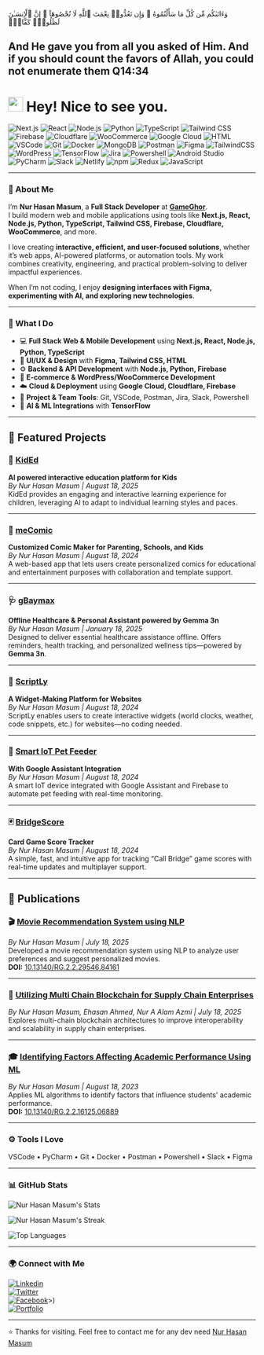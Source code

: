 وَءَاتَىٰكُم مِّن كُلِّ مَا سَأَلْتُمُوهُ ۚ وَإِن تَعُدُّوا۟ نِعْمَتَ ٱللَّهِ لَا تُحْصُوهَآ ۗ إِنَّ ٱلْإِنسَـٰنَ لَظَلُومٌۭ كَفَّارٌۭ
<h2>And He gave you from all you asked of Him. And if you should count the favors of Allah, you could not enumerate them Q14:34<h2>
<h1><img src="https://emojis.slackmojis.com/emojis/images/1531849430/4246/blob-sunglasses.gif?1531849430" width="30"/> Hey! Nice to see you.</h1>

![Next.js](https://img.shields.io/badge/Next.js-000000?style=flat-square&logo=next.js&logoColor=white)
![React](https://img.shields.io/badge/React-61DAFB?style=flat-square&logo=react&logoColor=000000)
![Node.js](https://img.shields.io/badge/Node.js-43853D?style=flat-square&logo=node.js&logoColor=white)
![Python](https://img.shields.io/badge/Python-3776AB?style=flat-square&logo=python&logoColor=white)
![TypeScript](https://img.shields.io/badge/TypeScript-007ACC?style=flat-square&logo=typescript&logoColor=white)
![Tailwind CSS](https://img.shields.io/badge/Tailwind_CSS-38B2AC?style=flat-square&logo=tailwind-css&logoColor=white)
![Firebase](https://img.shields.io/badge/Firebase-FFCA28?style=flat-square&logo=firebase&logoColor=000000)
![Cloudflare](https://img.shields.io/badge/Cloudflare-F38020?style=flat-square&logo=cloudflare&logoColor=white)
![WooCommerce](https://img.shields.io/badge/WooCommerce-8E54E9?style=flat-square&logo=woocommerce&logoColor=white)
![Google Cloud](https://img.shields.io/badge/Google_Cloud-4285F4?style=flat-square&logo=googlecloud&logoColor=white)
![HTML](https://img.shields.io/badge/HTML-E34F26?style=flat-square&logo=html5&logoColor=white)
![VSCode](https://img.shields.io/badge/VSCode-007ACC?style=flat-square&logo=visualstudiocode&logoColor=white)
![Git](https://img.shields.io/badge/Git-F05032?style=flat-square&logo=git&logoColor=white)
![Docker](https://img.shields.io/badge/Docker-0CC1F3?style=flat-square&logo=docker&logoColor=white)
![MongoDB](https://img.shields.io/badge/MongoDB-47A248?style=flat-square&logo=mongodb&logoColor=white)
![Postman](https://img.shields.io/badge/Postman-FF6C37?style=flat-square&logo=postman&logoColor=white)
![Figma](https://img.shields.io/badge/Figma-F24E1E?style=flat-square&logo=figma&logoColor=white)
![TailwindCSS](https://img.shields.io/badge/Tailwind_CSS-38B2AC?style=flat-square&logo=tailwind-css&logoColor=white)
![WordPress](https://img.shields.io/badge/WordPress-21759B?style=flat-square&logo=wordpress&logoColor=white)
![TensorFlow](https://img.shields.io/badge/TensorFlow-FF6F00?style=flat-square&logo=tensorflow&logoColor=white)
![Jira](https://img.shields.io/badge/Jira-0052CC?style=flat-square&logo=jira&logoColor=white)
![Powershell](https://img.shields.io/badge/PowerShell-012456?style=flat-square&logo=powershell&logoColor=white)
![Android Studio](https://img.shields.io/badge/Android_Studio-3DDC84?style=flat-square&logo=android&logoColor=white)
![PyCharm](https://img.shields.io/badge/PyCharm-000000?style=flat-square&logo=pycharm&logoColor=green)
![Slack](https://img.shields.io/badge/Slack-4A154B?style=flat-square&logo=slack&logoColor=white)
![Netlify](https://img.shields.io/badge/Netlify-00C7B7?style=flat-square&logo=netlify&logoColor=white)
![npm](https://img.shields.io/badge/npm-CB3837?style=flat-square&logo=npm&logoColor=white)
![Redux](https://img.shields.io/badge/Redux-764ABC?style=flat-square&logo=redux&logoColor=white)
![JavaScript](https://img.shields.io/badge/JavaScript-F7DF1E?style=flat-square&logo=javascript&logoColor=black)

---

### 👋 About Me

I’m **Nur Hasan Masum**, a **Full Stack Developer** at [**GameGhor**](https://gameghor.github.io).  
I build modern web and mobile applications using tools like **Next.js, React, Node.js, Python, TypeScript, Tailwind CSS, Firebase, Cloudflare, WooCommerce**, and more.

I love creating **interactive, efficient, and user-focused solutions**, whether it’s web apps, AI-powered platforms, or automation tools. My work combines creativity, engineering, and practical problem-solving to deliver impactful experiences.

When I’m not coding, I enjoy **designing interfaces with Figma, experimenting with AI, and exploring new technologies**.

---

### 🧠 What I Do

- 💻 **Full Stack Web & Mobile Development** using **Next.js, React, Node.js, Python, TypeScript**
- 🎨 **UI/UX & Design** with **Figma, Tailwind CSS, HTML**
- ⚙️ **Backend & API Development** with **Node.js, Python, Firebase**
- 🛒 **E-commerce & WordPress/WooCommerce Development**
- ☁️ **Cloud & Deployment** using **Google Cloud, Cloudflare, Firebase**
- 🧩 **Project & Team Tools**: Git, VSCode, Postman, Jira, Slack, Powershell
- 🤖 **AI & ML Integrations** with **TensorFlow**

---

## 🚀 Featured Projects

### 🧒 [KidEd](https://kided.netlify.app/)

**AI powered interactive education platform for Kids**  
_By Nur Hasan Masum | August 18, 2025_  
KidEd provides an engaging and interactive learning experience for children, leveraging AI to adapt to individual learning styles and paces.

---

### 🎨 [meComic](#)

**Customized Comic Maker for Parenting, Schools, and Kids**  
_By Nur Hasan Masum | August 18, 2024_  
A web-based app that lets users create personalized comics for educational and entertainment purposes with collaboration and template support.

---

### 🩺 [gBaymax](https://gbaymax.netlify.app/)

**Offline Healthcare & Personal Assistant powered by Gemma 3n**  
_By Nur Hasan Masum | January 18, 2025_  
Designed to deliver essential healthcare assistance offline. Offers reminders, health tracking, and personalized wellness tips—powered by **Gemma 3n**.

---

### 🧩 [ScriptLy](#)

**A Widget-Making Platform for Websites**  
_By Nur Hasan Masum | August 18, 2024_  
ScriptLy enables users to create interactive widgets (world clocks, weather, code snippets, etc.) for websites—no coding needed.

---

### 🐶 [Smart IoT Pet Feeder](#)

**With Google Assistant Integration**  
_By Nur Hasan Masum | August 18, 2024_  
A smart IoT device integrated with Google Assistant and Firebase to automate pet feeding with real-time monitoring.

---

### 🃏 [BridgeScore](https"://BridgeScore.netlify.app/)

**Card Game Score Tracker**  
_By Nur Hasan Masum | August 18, 2024_  
A simple, fast, and intuitive app for tracking “Call Bridge” game scores with real-time updates and multiplayer support.

---

## 🧾 Publications

### 🎬 [Movie Recommendation System using NLP](https://doi.org/10.13140/RG.2.2.29546.84161)

_By Nur Hasan Masum | July 18, 2025_  
Developed a movie recommendation system using NLP to analyze user preferences and suggest personalized movies.  
**DOI:** [10.13140/RG.2.2.29546.84161](https://doi.org/10.13140/RG.2.2.29546.84161)

---

### 🔗 [Utilizing Multi Chain Blockchain for Supply Chain Enterprises](#)

_By Nur Hasan Masum, Ehasan Ahmed, Nur A Alam Azmi | July 18, 2025_  
Explores multi-chain blockchain architectures to improve interoperability and scalability in supply chain enterprises.

---

### 🎓 [Identifying Factors Affecting Academic Performance Using ML](https://doi.org/10.13140/RG.2.2.16125.06889)

_By Nur Hasan Masum | August 18, 2023_  
Applies ML algorithms to identify factors that influence students' academic performance.  
**DOI:** [10.13140/RG.2.2.16125.06889](https://doi.org/10.13140/RG.2.2.16125.06889)

---

### ⚙️ Tools I Love

VSCode • PyCharm • Git • Docker • Postman • Powershell • Slack • Figma

---

### 📊 GitHub Stats

![Nur Hasan Masum's Stats](https://github-readme-stats.vercel.app/api?username=masumhasan&theme=darcula&show_icons=true&hide_border=true&count_private=true)

![Nur Hasan Masum's Streak](https://github-readme-streak-stats.herokuapp.com/?user=masumhasan&theme=darcula&hide_border=true)

![Top Languages](https://github-readme-stats.vercel.app/api/top-langs/?username=masumhasan&theme=darcula&show_icons=true&hide_border=true&layout=compact)

---

### 🌍 Connect with Me

[![Linkedin](https://img.shields.io/badge/LinkedIn-0077B5?style=flat-square&logo=linkedin&logoColor=white)](https://linkedin.com/in/masumhasan)  
[![Twitter](https://img.shields.io/badge/Twitter-1DA1F2?style=flat-square&logo=twitter&logoColor=white)](https://x.com/masumhasans)  
[![Facebook](https://img.shields.io/badge/Facebook-1877F2?style=flat-square&logo=facebook&logoColor=white)](https://fb.com/masumhasans)>)  
[![Portfolio](https://img.shields.io/badge/Portfolio-000000?style=flat-square&logo=firefox&logoColor=white)](https://masumhasan.github.io)

---

⭐️ Thanks for visiting. Feel free to contact me for any dev need  [Nur Hasan Masum](https://masumhasan.github.io/)
